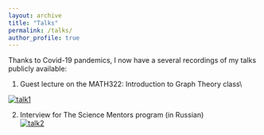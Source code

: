 ```yaml
---
layout: archive
title: "Talks"
permalink: /talks/
author_profile: true
---
```


Thanks to Covid-19 pandemics, I now have a several recordings of my talks publicly available:

1. Guest lecture on the MATH322:  Introduction to Graph Theory class\

[![talk1](http://metalichen.github.io/images/talk1.png)](https://www.youtube.com/watch?v=o5TWZaQI8Hc&ab_channel=SeidonAlsaody%27sMathChannel)

2. Interview for The Science Mentors program (in Russian)\
[![talk2](http://metalichen.github.io/images/talk2.png)](https://www.youtube.com/watch?v=1G5a-NEvQRI&t=2s&ab_channel=TheScienceMentors)
